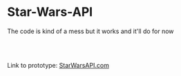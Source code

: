 # Star-Wars-API
The code is kind of a mess but it works and it'll do for now

<br />
<br />

Link to prototype: [StarWarsAPI.com](http://isaquesilva.infinityfreeapp.com/Star-Wars-API/)
